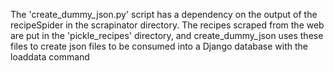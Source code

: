 The 'create_dummy_json.py' script has a dependency on the output of the recipeSpider in the scrapinator directory.
The recipes scraped from the web are put in the 'pickle_recipes' directory, and create_dummy_json uses these files to
create json files to be consumed into a Django database with the loaddata command
